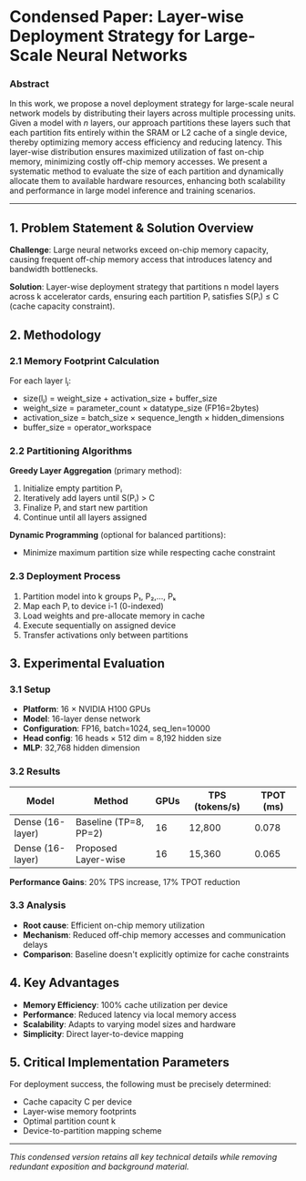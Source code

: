 # Condensed Paper: Layer-wise Deployment Strategy for Large-Scale Neural Networks

### Abstract

In this work, we propose a novel deployment strategy for large-scale neural network models by distributing their layers across multiple processing units. Given a model with *n* layers, our approach partitions these layers such that each partition fits entirely within the SRAM or L2 cache of a single device, thereby optimizing memory access efficiency and reducing latency. This layer-wise distribution ensures maximized utilization of fast on-chip memory, minimizing costly off-chip memory accesses. We present a systematic method to evaluate the size of each partition and dynamically allocate them to available hardware resources, enhancing both scalability and performance in large model inference and training scenarios.

---

## 1. Problem Statement & Solution Overview

**Challenge**: Large neural networks exceed on-chip memory capacity, causing frequent off-chip memory access that introduces latency and bandwidth bottlenecks.

**Solution**: Layer-wise deployment strategy that partitions n model layers across k accelerator cards, ensuring each partition Pᵢ satisfies S(Pᵢ) ≤ C (cache capacity constraint).

## 2. Methodology

### 2.1 Memory Footprint Calculation
For each layer lⱼ:
- size(lⱼ) = weight_size + activation_size + buffer_size
- weight_size = parameter_count × datatype_size (FP16=2bytes)
- activation_size = batch_size × sequence_length × hidden_dimensions
- buffer_size = operator_workspace

### 2.2 Partitioning Algorithms

**Greedy Layer Aggregation** (primary method):
1. Initialize empty partition Pᵢ
2. Iteratively add layers until S(Pᵢ) > C
3. Finalize Pᵢ and start new partition
4. Continue until all layers assigned

**Dynamic Programming** (optional for balanced partitions):
- Minimize maximum partition size while respecting cache constraint

### 2.3 Deployment Process
1. Partition model into k groups P₁, P₂,..., Pₖ
2. Map each Pᵢ to device i-1 (0-indexed)
3. Load weights and pre-allocate memory in cache
4. Execute sequentially on assigned device
5. Transfer activations only between partitions

## 3. Experimental Evaluation

### 3.1 Setup
- **Platform**: 16 × NVIDIA H100 GPUs
- **Model**: 16-layer dense network
- **Configuration**: FP16, batch=1024, seq_len=10000
- **Head config**: 16 heads × 512 dim = 8,192 hidden size
- **MLP**: 32,768 hidden dimension

### 3.2 Results

| Model | Method | GPUs | TPS (tokens/s) | TPOT (ms) |
|-------|---------|------|-----------------|-----------|
| Dense (16-layer) | Baseline (TP=8, PP=2) | 16 | 12,800 | 0.078 |
| Dense (16-layer) | Proposed Layer-wise | 16 | 15,360 | 0.065 |

**Performance Gains**: 20% TPS increase, 17% TPOT reduction

### 3.3 Analysis
- **Root cause**: Efficient on-chip memory utilization
- **Mechanism**: Reduced off-chip memory accesses and communication delays
- **Comparison**: Baseline doesn't explicitly optimize for cache constraints

## 4. Key Advantages

- **Memory Efficiency**: 100% cache utilization per device
- **Performance**: Reduced latency via local memory access
- **Scalability**: Adapts to varying model sizes and hardware
- **Simplicity**: Direct layer-to-device mapping

## 5. Critical Implementation Parameters

For deployment success, the following must be precisely determined:
- Cache capacity C per device
- Layer-wise memory footprints
- Optimal partition count k
- Device-to-partition mapping scheme

---

*This condensed version retains all key technical details while removing redundant exposition and background material.*